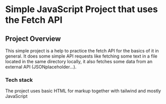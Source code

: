 # Simple JavaScript Project that uses the Fetch API

## Project Overview
This simple project is a help to practice the fetch API for the basics of it in general. It does some simple API requests like fetching some text in a file located in the same directory locally, it also fetches some data from an external API (JSONplaceholder...).

### Tech stack
The project uses basic HTML for markup together with tailwind and mostly JavaScript 